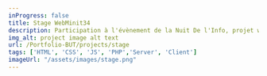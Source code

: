 ```yaml
---
inProgress: false
title: Stage WebMinit34
description: Participation à l'évènement de la Nuit De l'Info, projet web avec des défis à effectuer pendant une nuit complète.
img_alt: project image alt text
url: /Portfolio-BUT/projects/stage
tags: ['HTML', 'CSS', 'JS', 'PHP','Server', 'Client']
imageUrl: "/assets/images/stage.png"
---
```


